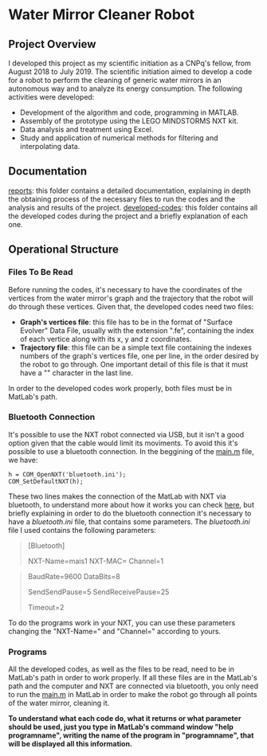 # Water Mirror Cleaner Robot 

## Project Overview

I developed this project as my scientific initiation as a CNPq's fellow, from August 2018 to July 2019. The scientific initiation aimed to develop a code for a robot to perform the cleaning of generic water mirrors in an autonomous way and to analyze its energy consumption. The following activities were developed:

* Development of the algorithm and code, programming in MATLAB.
* Assembly of the prototype using the LEGO MINDSTORMS NXT kit.
* Data analysis and treatment using Excel.
* Study and application of numerical methods for filtering and interpolating data.

## Documentation

[reports](uol.com.br): this folder contains a detailed documentation, explaining in depth the obtaining process of the necessary files to run the codes and the analysis and results of the project.
[developed-codes](): this folder contains all the developed codes during the project and a briefly explanation of each one. 

## Operational Structure

### Files To Be Read

Before running the codes, it's necessary to have the coordinates of the vertices from the water mirror's graph and the trajectory that the robot will do through these vertices. Given that, the developed codes need two files:

* __Graph's vertices file__: this file has to be in the format of "Surface Evolver" Data File, usually with the extension ".fe", containing the index of each vertice along with its x, y and z coordinates. 
* __Trajectory file__: this file can be a simple text file containing the indexes numbers of the graph's vertices file, one per line, in the order desired by the robot to go through. One important detail of this file is that it must have a "\" character in the last line.

In order to the developed codes work properly, both files must be in MatLab's path. 

### Bluetooth Connection

It's possible to use the NXT robot connected via USB, but it isn't a good option given that the cable would limit its moviments. To avoid this it's possible to use a bluetooth connection. In the beggining of the [main.m](https://github.com/Brunocds/cleaning-robot/blob/master/developed-codes/main.m) file, we have:

~~~
h = COM_OpenNXT('bluetooth.ini');
COM_SetDefaultNXT(h);
~~~

These two lines makes the connection of the MatLab with NXT via bluetooth, to understand more about how it works you can check [here](https://www.mindstorms.rwth-aachen.de/documents/downloads/doc/version-2.00/help/COM_OpenNXT.html), but briefly explaining in order to do the bluetooth connection it's necessary to have a _bluetooth.ini_ file, that contains some parameters. The _bluetooth.ini_ file I used contains the following parameters:

>[Bluetooth]
>
>NXT-Name=mais1
>NXT-MAC=
>Channel=1
>

>BaudRate=9600
>DataBits=8
>
>SendSendPause=5
>SendReceivePause=25
>
>Timeout=2

To do the programs work in your NXT, you can use these parameters changing the "NXT-Name=" and "Channel=" according to yours.

### Programs

All the developed codes, as well as the files to be read, need to be in MatLab's path in order to work properly. If all these files are in the MatLab's path and the computer and NXT are connected via bluetooth, you only need to run the [main.m](https://github.com/Brunocds/cleaning-robot/blob/master/developed-codes/main.m) in MatLab in order to make the robot go through all points of the water mirror, cleaning it. 

__To understand what each code do, what it returns or what parameter should be used, just you type in MatLab's command window "help programname", writing the name of the program in "programname", that will be displayed all this information.__ 
